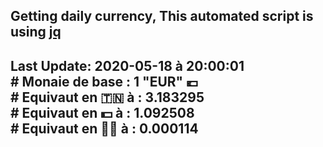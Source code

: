 ## Getting daily currency, This automated script is using [jq](https://stedolan.github.io/jq/)
## Last Update:  2020-05-18 à 20:00:01 </br># Monaie de base : 1 "EUR" 💶 </br> # Equivaut en 🇹🇳 à :  3.183295 </br> # Equivaut en 💵 à : 1.092508</br> # Equivaut en 🐱‍💻 à :  0.000114

